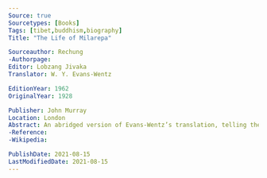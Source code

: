 ```yaml
---
Source: true
Sourcetypes: [Books]
Tags: [tibet,buddhism,biography]
Title: "The Life of Milarepa"

Sourceauthor: Rechung
-Authorpage:
Editor: Lobzang Jivaka
Translator: W. Y. Evans-Wentz

EditionYear: 1962
OriginalYear: 1928

Publisher: John Murray
Location: London
Abstract: An abridged version of Evans-Wentz’s translation, telling the life story of the Tibetan Buddhist monk Milarepa.
-Reference:
-Wikipedia:

PublishDate: 2021-08-15
LastModifiedDate: 2021-08-15
---
```


